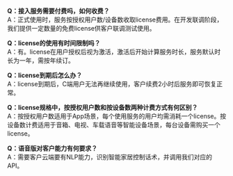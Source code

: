 **Q：接入服务需要付费吗，如何收费？**  
A：正式使用时，服务按授权用户数/设备数收取license费用。在开发联调阶段，我们提供一定数量的免费license供客户联调测试使用。

**Q：license的使用有时间限制吗？**  
A：有。license在用户授权后视为激活，激活后开始计算服务时长，服务默认时长为一年，需按年续订。

**Q：license到期后怎么办？**  
A：license到期后，C端用户无法再继续使用，客户续费2小时后服务即可恢复正常。

**Q：license规格中，按授权用户数和按设备数两种计费方式有何区别？**  
A：按授权用户数适用于App场景，每个使用服务的用户均需消耗一个license。按设备数计费适用于音箱、电视、车载语音等智能设备场景，每台设备需购买一个license。

**Q：语音版对客户能力有何要求？**  
A：需要客户云端要有NLP能力，识别智能家居控制话术，并调用我们对应的API。
